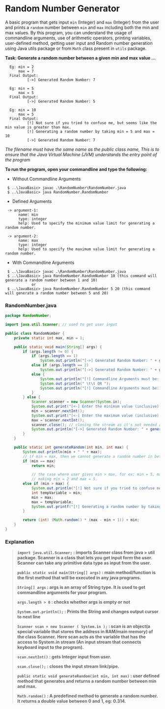 # Random Number Generator

A basic program that gets input `min` (Integer) and `max` (Integer) from the user and prints a `random` number
between `min` and `max` including both the min and max values. By this program, you can understand the usage of
commandline arguments, use of arithmetic operators, printing variables, user-defined method, getting user input and Random number generation
using Java utils package or from `Math` class present in `utils` package.

**Task: Generate a random number between a given min and max value ...**

```shell
  Eg: min = 2
      max = 7
  Final Output: 
          [->] Generated Random Number: 7

  Eg: min = 5
      max = 5
  Final Output:
          [->] Generated Random Number: 5      
         
  Eg: min = 10
      max = 5 
  Final Output: 
          [!] Not sure if you tried to confuse me, but seems like the min value is greater than max.
          [!] Generating a random number by taking min = 5 and max = 10
          [->] Generated Random Number: 7
```

*The filename must have the same name as the public class name, This is to ensure that the Java Virtual Machine (JVM)
understands the entry point of the program*

**To run the program, open your commandline and type the following:**

* Without Commandline Arguments

```shell
 $ ..\JavaBasic> javac .\RandomNumber\RandomNumber.java
 $ ..\JavaBasic> java RandomNumber.RandomNumber
```

* Defined Arguments

```shell
 -> argument-1: 
      name: min
      type: integer
      help: Used to specify the minimum value limit for generating a random number.
  
 -> argument-2:
      name: max
      type: integer
      help: Used to specify the maximum value limit for generating a random number.
```

* With Commandline Arguments

```shell
 $ ..\JavaBasic> javac .\RandomNumber\RandomNumber.java
 $ ..\JavaBasic> java RandomNumber.RandomNumber 10 (this command will generate a random number between 1 and 10)
            or
 $ ..\JavaBasic> java RandomNumber.RandomNumber 5 20 (this command will generate a random number between 5 and 20)
```

### RandomNumber.java

```java
package RandomNumber;

import java.util.Scanner; // used to get user input

public class RandomNumber {
    private static int max, min = 1;

    public static void main(String[] args) {
        if (args.length != 0) {
            if (args.length == 1)
                System.out.println("[->] Generated Random Number: " + generateRandom(min, Integer.parseInt(args[0])));
            else if (args.length == 2)
                System.out.println("[->] Generated Random Number: " + generateRandom(Integer.parseInt(args[0]), Integer.parseInt(args[1])));
            else {
                System.out.println("[!] Commandline Arguments must be: [max (Integer)]");
                System.out.println(" \t\t OR ");
                System.out.println("[!] Commandline Arguments must be: [min (Integer)], [max (Integer)] ");
            }
        } else {
            Scanner scanner = new Scanner(System.in);
            System.out.print("[<-] Enter the minimum value (inclusive): ");
            min = scanner.nextInt();
            System.out.print("[<-] Enter the maximum value (inclusive): ");
            max = scanner.nextInt();
            scanner.close(); // closing the stream as it's not needed anymore.
            System.out.println("[->] Generated Random Number: " + generateRandom(min, max));
        }
    }

    public static int generateRandom(int min, int max) {
        System.out.println(min + " " + max);
        // if min = max, then we cannot generate a random number in between so we return the same value.
        if (min == max)
            return min;

            // the case where user gives min > max, for ex: min = 5, max = 2. Then we simply interchange values to proceed further.
            // making min = 2 and max = 5.
        else if (min > max) {
            System.out.println("[!] Not sure if you tried to confuse me, but seems like the min value is greater than max.");
            int tempVariable = min;
            min = max;
            max = tempVariable;
            System.out.printf("[!] Generating a random number by taking min = %d and max = %d%n", min, max);
        }

        return (int) (Math.random() * (max - min + 1)) + min;
    }
}

```

### Explanation

> **`import java.util.Scanner;` : imports Scanner class from java > util package. Scanner is a class that lets you get input form the user. Scanner can take any primitive data type as input from the user.**
>
> **`public static void main(String[] args)` : main method/function is the first method that will be executed in any java programs.**
>
> **`String[] args` : args is an array of String type. It is used to get commandline arguments for your program.**
>
> **`args.length > 0` : checks whether args is empty or not**
>
> **`System.out.println();` : Prints the String and changes output cursor to next line**
>
> **`Scanner scan = new Scanner ( System.in );` : scan is an object(a special variable that stores the address in RAM/main memory) of the class Scanner.**
> **Here scan acts as the variable that has the access to System.in stream (An input stream that connects keyboard input to the program).**
>
> **`scan.nextInt()` : gets Integer input from user.**
>
> **`scan.close();` : closes the input stream link/pipe.**
>
> **`public static void generateRandom(int min, int max)` : user defined method that generates and returns a random number between min and max.**
>
> **`Math.random()` : A predefined method to generate a random number. It returns a double value between 0 and 1, eg: 0.314.**
